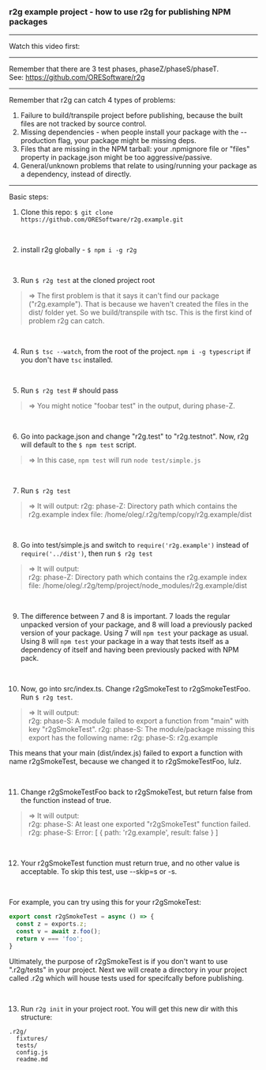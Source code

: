 
### r2g example project - how to use r2g for publishing NPM packages

--------------------
Watch this video first:


--------------------

Remember that there are 3 test phases, phaseZ/phaseS/phaseT. <br>
See: https://github.com/ORESoftware/r2g

---------------------

Remember that r2g can catch 4 types of problems:

1. Failure to build/transpile project before publishing, because the built files are not tracked by source control.
2. Missing dependencies - when people install your package with the --production flag, your package might be missing deps.
3. Files that are missing in the NPM tarball: your .npmignore file or "files" property in package.json might be too aggressive/passive.
4. General/unknown problems that relate to using/running your package as a dependency, instead of directly.

---------------------

Basic steps:

1. Clone this repo: `$ git clone https://github.com/ORESoftware/r2g.example.git`

<br>

2. install r2g globally - `$ npm i -g r2g`

<br>

3. Run `$ r2g test` at the cloned project root

>
>  => The first problem is that it says it can't find our package ("r2g.example"). That is because we haven't created the files
>   in the dist/ folder yet. So we build/transpile with tsc. This is the first kind of problem r2g can catch.
>

<br>
 
4. Run `$ tsc --watch`, from the root of the project. `npm i -g typescript` if you don't have `tsc` installed. 

<br>

5. Run `$ r2g test`  # should pass

>
>  => You might notice "foobar test" in the output, during phase-Z.
>

<br>

6. Go into package.json and change "r2g.test" to "r2g.testnot". Now, r2g will default to the `$ npm test` script.

>
>  => In this case, `npm test` will run `node test/simple.js`
>

<br>

7. Run `$ r2g test`

>
>  => It will output: 
>  r2g: phase-Z: Directory path which contains the r2g.example index file: /home/oleg/.r2g/temp/copy/r2g.example/dist
>

<br>

8. Go into test/simple.js and switch to `require('r2g.example')` instead of `require('../dist')`, then run `$ r2g test`

>
>  => It will output:  
>  r2g: phase-Z: Directory path which contains the r2g.example index file: /home/oleg/.r2g/temp/project/node_modules/r2g.example/dist
>

<br>

9. The difference between 7 and 8 is important. 7 loads the regular unpacked version of your package, and 8 will load a
previously packed version of your package. Using 7 will `npm test` your package as usual. Using 8 will `npm test` your package
in a way that tests itself as a dependency of itself and having been previously packed with NPM pack.

<br>

10. Now, go into src/index.ts. Change r2gSmokeTest to r2gSmokeTestFoo. Run `$ r2g test`.

>
>  => It will output:  
>  r2g: phase-S: A module failed to export a function from "main" with key "r2gSmokeTest".
>  r2g: phase-S: The module/package missing this export has the following name:
>  r2g: phase-S: r2g.example
>

This means that your main (dist/index.js) failed to export a function with name r2gSmokeTest, because we changed it
to r2gSmokeTestFoo, lulz.

<br>

11. Change r2gSmokeTestFoo back to r2gSmokeTest, but return false from the function instead of true.

>
>  => It will output:  
>  r2g: phase-S: At least one exported "r2gSmokeTest" function failed.
>  r2g: phase-S: Error: [ { path: 'r2g.example', result: false } ]
>

<br>

12. Your r2gSmokeTest function must return true, and no other value is acceptable. To skip this test, use --skip=s or -s.

<br>

For example, you can try using this for your r2gSmokeTest:

```js
export const r2gSmokeTest = async () => {
  const z = exports.z;
  const v = await z.foo();
  return v === 'foo';
}
```

Ultimately, the purpose of r2gSmokeTest is if you don't want to use ".r2g/tests" in your project. Next we will
create a directory in your project called .r2g which will house tests used for specifcally before publishing.

<br>

13. Run `r2g init` in your project root. You will get this new dir with this structure:

```
.r2g/
  fixtures/
  tests/
  config.js
  readme.md
```




